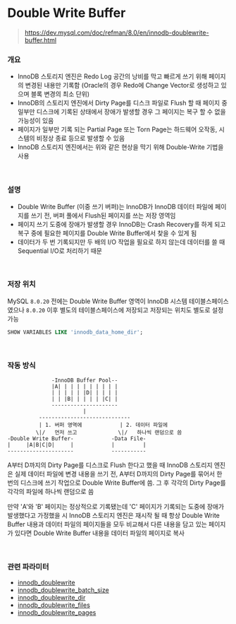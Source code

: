 Double Write Buffer
===
>https://dev.mysql.com/doc/refman/8.0/en/innodb-doublewrite-buffer.html

### 개요
* InnoDB 스토리지 엔진은 Redo Log 공간의 낭비를 막고 빠르게 쓰기 위해 페이지의 변경된 내용만 기록함 (Oracle의 경우 Redo에 Change Vector로 생성하고 있으며 블록 변경의 최소 단위)
* InnoDB의 스토리지 엔진에서 Dirty Page를 디스크 파일로 Flush 할 때 페이지 중 일부만 디스크에 기록된 상태에서 장애가 발생할 경우 그 페이지는 복구 할 수 없을 가능성이 있음
* 페이지가 일부만 기록 되는 Partial Page 또는 Torn Page는 하드웨어 오작동, 시스템의 비정상 종료 등으로 발생할 수 있음
* InnoDB 스토리지 엔진에서는 위와 같은 현상을 막기 위해 Double-Write 기법을 사용

<br>

### 설명
* Double Write Buffer (이중 쓰기 버퍼)는 InnoDB가 InnoDB 데이터 파일에 페이지를 쓰기 전, 버퍼 풀에서 Flush된 페이지를 쓰는 저장 영역임
* 페이지 쓰기 도중에 장애가 발생할 경우 InnoDB는 Crash Recovery를 하게 되고 복구 중에 필요한 페이지를 Double Write Buffer에서 찾을 수 있게 됨
* 데이터가 두 번 기록되지만 두 배의 I/O 작업을 필요로 하지 않는데 데이터를 쓸 때 Sequential I/O로 처리하기 때문

<br>

### 저장 위치
MySQL `8.0.20` 전에는 Double Write Buffer 영역이 InnoDB 시스템 테이블스페이스였으나 `8.0.20` 이후 별도의 테이블스페이스에 저장되고 저장되는 위치도 별도로 설정 가능
```sql
SHOW VARIABLES LIKE 'innodb_data_home_dir';
```

<br>

### 작동 방식
```
              -InnoDB Buffer Pool--
              |A| | | | | | | | | |
              | | | | | |D| | | | |
              | | |B| | | | | |C| |
              ---------------------
                        |
          -----------------------------
          | 1. 버퍼 영역에            | 2. 데이터 파일에 
         \|/   먼저 쓰고             \|/   하나씩 랜덤으로 씀
-Double Write Buffer-            -Data File-
|     |A|B|C|D|     |            |         |
---------------------            -----------
```
A부터 D까지의 Dirty Page를 디스크로 Flush 한다고 했을 때 InnoDB 스토리지 엔진은 실제 데이터 파일에 변경 내용을 쓰기 전, A부터 D까지의 Dirty Page를 묶어서 한 번의 디스크에 쓰기 작업으로 Double Write Buffer에 씀. 그 후 각각의 Dirty Page를 각각의 파일에 하나씩 랜덤으로 씀

만약 'A'와 'B' 페이지는 정상적으로 기록됐는데 'C' 페이지가 기록되는 도중에 장애가 발생했다고 가정했을 시 InnoDB 스토리지 엔진은 재시작 될 때 항상 Double Write Buffer 내용과 데이터 파일의 페이지들을 모두 비교해서 다른 내용을 담고 있는 페이지가 있다면 Double Write Buffer 내용을 데이터 파일의 페이지로 복사

<br>

### 관련 파라미터
* [innodb_doublewrite](../parameter/innodb_doublewrite.md)
* [innodb_doublewrite_batch_size](../parameter/innodb_doublewrite_batch_size.md)
* [innodb_doublewrite_dir](../parameter/innodb_doublewrite_dir.md)
* [innodb_doublewrite_files](../parameter/innodb_doublewrite_files.md)
* [innodb_doublewrite_pages](../parameter/innodb_doublewrite_pages.md)

<br>

